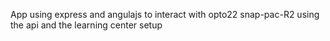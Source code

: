 App using express and angulajs to interact with opto22 snap-pac-R2 using the api and the learning center setup

